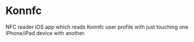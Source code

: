 # Konnfc
NFC reader iOS app which reads Konnfc user profile with just touching one iPhone/iPad device with another.
